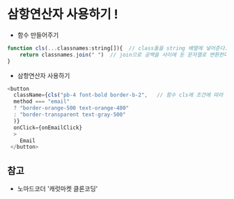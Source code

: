 # 삼항연산자 사용하기 !

- 함수 만들어주기
```javascript
function cls(...classnames:string[]){  // class들을 string 배열에 넣어준다.
    return classnames.join(" ")  // join으로 공백을 사이에 둔 문자열로 변환한다.
}
```

- 삼항연산자 사용하기
```javascript
<button 
  className={cls("pb-4 font-bold border-b-2",   // 함수 cls에 조건에 따라 넘겨준다.
  method === "email" 
  ? "border-orange-500 text-orange-400"
  : "border-transparent text-gray-500"
  )}
  onClick={onEmailClick}    
  >
    Email
 </button>         
```

## 참고
- 노마드코더 '캐럿마켓 클론코딩'
